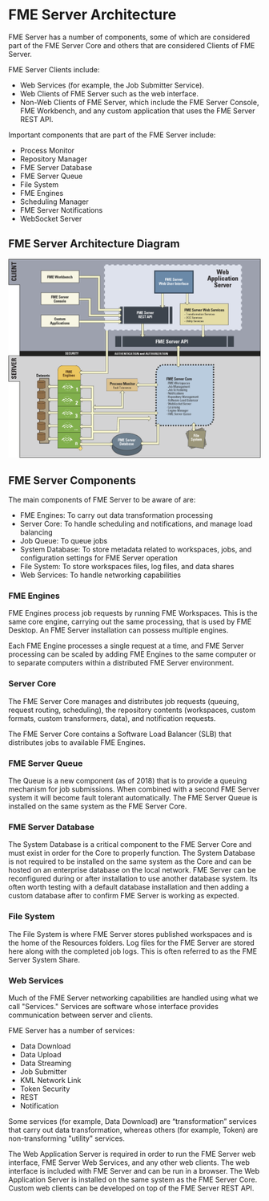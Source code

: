 # FME Server Architecture #

FME Server has a number of components, some of which are considered part of the FME Server Core and others that are considered Clients of FME Server.

FME Server Clients include:

- Web Services (for example, the Job Submitter Service).
- Web Clients of FME Server such as the web interface.
- Non-Web Clients of FME Server, which include the FME Server Console, FME Workbench, and any custom application that uses the FME Server REST API.

Important components that are part of the FME Server include:

- Process Monitor
- Repository Manager
- FME Server Database
- FME Server Queue
- File System
- FME Engines
- Scheduling Manager
- FME Server Notifications
- WebSocket Server

## FME Server Architecture Diagram ##

![](./Images/1.004.ServerArchitectureDiagram.png)

## FME Server Components ##

The main components of FME Server to be aware of are:

- FME Engines: To carry out data transformation processing
- Server Core: To handle scheduling and notifications, and manage load balancing
- Job Queue: To queue jobs
- System Database: To store metadata related to workspaces, jobs, and configuration settings for FME Server operation
- File System: To store workspaces files, log files, and data shares
- Web Services: To handle networking capabilities

### FME Engines ###

FME Engines process job requests by running FME Workspaces. This is the same core engine, carrying out the same processing, that is used by FME Desktop. An FME Server installation can possess multiple engines.

Each FME Engine processes a single request at a time, and FME Server processing can be scaled by adding FME Engines to the same computer or to separate computers within a distributed FME Server environment.

### Server Core ###

The FME Server Core manages and distributes job requests (queuing, request routing, scheduling), the repository contents (workspaces, custom formats, custom transformers, data), and notification requests.

The FME Server Core contains a Software Load Balancer (SLB) that distributes jobs to available FME Engines.

### FME Server Queue ###

The Queue is a new component (as of 2018) that is to provide a queuing mechanism for job submissions.  When combined with a second FME Server system it will become fault tolerant automatically.   The FME Server Queue is installed on the same system as the FME Server Core.

### FME Server Database ###

The System Database is a critical component to the FME Server Core and must exist in order for the Core to properly function.  The System Database is not required to be installed on the same system as the Core and can be hosted on an enterprise database on the local network.  FME Server can be reconfigured during or after installation to use another database system. Its often worth testing with a default database installation and then adding a custom database after to confirm FME Server is working as expected. 

### File System ###

The File System is where FME Server stores published workspaces and is the home of the Resources folders.  Log files for the FME Server are stored here along with the completed job logs.  This is often referred to as the FME Server System Share.

### Web Services ###

Much of the FME Server networking capabilities are handled using what we call "Services." Services are software whose interface provides communication between server and clients.

FME Server has a number of services:

- Data Download
- Data Upload
- Data Streaming
- Job Submitter
- KML Network Link
- Token Security
- REST
- Notification

Some services (for example, Data Download) are “transformation” services that carry out data transformation, whereas others (for example, Token) are non-transforming "utility" services.

The Web Application Server is required in order to run the FME Server web interface, FME Server Web Services, and any other web clients. The web interface is included with FME Server and can be run in a browser.  The Web Application Server is installed on the same system as the FME Server Core.
Custom web clients can be developed on top of the FME Server REST API.
